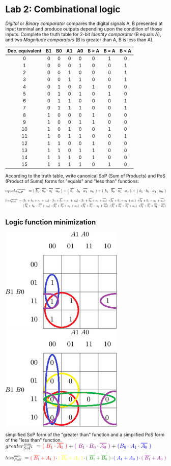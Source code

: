# Lab 2: Combinational logic



*Digital* or *Binary comparator* compares the digital signals A, B presented at input terminal and produce outputs depending upon the condition of those inputs. Complete the truth table for 2-bit *Identity comparator* (B equals A), and two *Magnitude comparators* (B is greater than A, B is less than A).

| **Dec. equivalent** |**B1**|**B0**|**A1**|**A0**|**B > A**|**B = A**|**B < A**|
|        :-:          | :-:  | :-:  |  :-: |  :-: |   :-:   |   :-:   |   :-:   |
|         0           | 0    |  0   |   0  |   0  |    0    |    1    |    0    |
|         1           | 0    |  0   |   0  |   1  |    0    |    0    |    1    |
|         2           | 0    |  0   |   1  |   0  |    0    |    0    |    1    |
|         3           | 0    |  0   |   1  |   1  |    0    |    0    |    1    |
|         4           | 0    |  1   |   0  |   0  |    1    |    0    |    0    |
|         5           | 0    |  1   |   0  |   1  |    0    |    1    |    0    |
|         6           | 0    |  1   |   1  |   0  |    0    |    0    |    1    |
|         7           | 0    |  1   |   1  |   1  |    0    |    0    |    1    |
|         8           | 1    |  0   |   0  |   0  |    1    |    0    |    0    |
|         9           | 1    |  0   |   0  |   1  |    1    |    0    |    0    |
|         10          | 1    |  0   |   1  |   0  |    0    |    1    |    0    |
|         11          | 1    |  0   |   1  |   1  |    0    |    0    |    1    |
|         12          | 1    |  1   |   0  |   0  |    1    |    0    |    0    |
|         13          | 1    |  1   |   0  |   1  |    1    |    0    |    0    |
|         14          | 1    |  1   |   1  |   0  |    1    |    0    |    0    |
|         15          | 1    |  1   |   1  |   1  |    0    |    1    |    0    |

According to the truth table, write canonical SoP (Sum of Products) and PoS (Product of Sums) forms for "equals" and "less than" functions:

![SOP](https://github.com/xskurl02/Digital-electronics-1/blob/main/Labs/02-logic/Images/SOP.png)

![POS](https://github.com/xskurl02/Digital-electronics-1/blob/main/Labs/02-logic/Images/POS.png)


## Logic function minimization
![SOP](https://github.com/xskurl02/Digital-electronics-1/blob/main/Labs/02-logic/Images/Greater_SOP.png) &nbsp;  &nbsp;  &nbsp;  &nbsp; 
![POS](https://github.com/xskurl02/Digital-electronics-1/blob/main/Labs/02-logic/Images/Less_POS.png)

simplified SoP form of the "greater than" function and a simplified PoS form of the "less than" function.
![Min_SoP](https://github.com/xskurl02/Digital-electronics-1/blob/main/Labs/02-logic/Images/Greater_Min_SOP.png)

![Less_PoS](https://github.com/xskurl02/Digital-electronics-1/blob/main/Labs/02-logic/Images/Less_Min_PoS.png)
